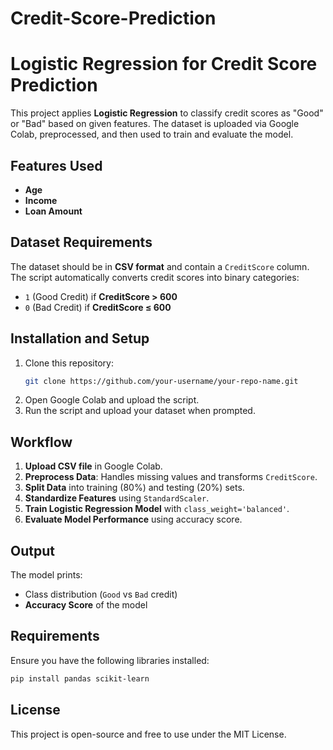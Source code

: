 # Credit-Score-Prediction
# Logistic Regression for Credit Score Prediction

This project applies **Logistic Regression** to classify credit scores as "Good" or "Bad" based on given features. The dataset is uploaded via Google Colab, preprocessed, and then used to train and evaluate the model.

## Features Used
- **Age**
- **Income**
- **Loan Amount**

## Dataset Requirements
The dataset should be in **CSV format** and contain a `CreditScore` column. The script automatically converts credit scores into binary categories:
- `1` (Good Credit) if **CreditScore > 600**
- `0` (Bad Credit) if **CreditScore ≤ 600**

## Installation and Setup
1. Clone this repository:
   ```bash
   git clone https://github.com/your-username/your-repo-name.git
   ```
2. Open Google Colab and upload the script.
3. Run the script and upload your dataset when prompted.

## Workflow
1. **Upload CSV file** in Google Colab.
2. **Preprocess Data**: Handles missing values and transforms `CreditScore`.
3. **Split Data** into training (80%) and testing (20%) sets.
4. **Standardize Features** using `StandardScaler`.
5. **Train Logistic Regression Model** with `class_weight='balanced'`.
6. **Evaluate Model Performance** using accuracy score.

## Output
The model prints:
- Class distribution (`Good` vs `Bad` credit)
- **Accuracy Score** of the model

## Requirements
Ensure you have the following libraries installed:
```bash
pip install pandas scikit-learn
```

## License
This project is open-source and free to use under the MIT License.

